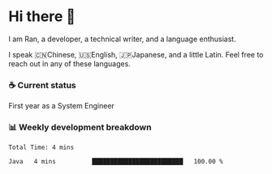 # Hi there 👋

I am Ran, a developer, a technical writer, and a language enthusiast.

I speak 🇨🇳Chinese, 🇺🇸English, 🇯🇵Japanese, and a little Latin. Feel free to reach out in any of these languages.

<!-- [LinkedIn]() | [Twitter]() | [📧]() -->

### ☕ Current status

First year as a System Engineer

### 📊 Weekly development breakdown

<!--START_SECTION:waka-->

```txt
Total Time: 4 mins

Java   4 mins          █████████████████████████   100.00 %
```

<!--END_SECTION:waka-->
